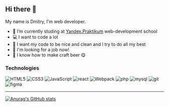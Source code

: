 ## Hi there 👋

My name is Dmitry, I'm web developer.

- 🔭 I’m currently studing at [Yandex.Praktikum](https://praktikum.yandex.ru/web) web-development school
- :computer: I want to code a lot
- :shower: I want my code to be nice and clean and I try to do all my best
- :eyes: I'm looking for a job now!
- :beer: I know how to make craft beer :yum:

### Technologies

![HTML5](https://img.shields.io/badge/HTML5-151515?style=for-the-badge&logo=HTML5)
![CSS3](https://img.shields.io/badge/CSS-151515?style=for-the-badge&logo=CSS3)
![JavaScript](https://img.shields.io/badge/JavaScript-151515?style=for-the-badge&logo=JavaScript)
![react](https://img.shields.io/badge/react-151515?style=for-the-badge&logo=react)
![Webpack](https://img.shields.io/badge/Webpack-151515?style=for-the-badge&logo=Webpack)
![php](https://img.shields.io/badge/php-151515?style=for-the-badge&logo=php)
![mysql](https://img.shields.io/badge/mysql-151515?style=for-the-badge&logo=mysql)
![git](https://img.shields.io/badge/git-151515?style=for-the-badge&logo=git)
![figma](https://img.shields.io/badge/figma-151515?style=for-the-badge&logo=figma)

----------------

[![Anurag's GitHub stats](https://github-readme-stats.vercel.app/api?username=nosdmitry&theme=dark&show_icons=true&hide_border=true&count_private=true)](https://github.com/anuraghazra/github-readme-stats)
